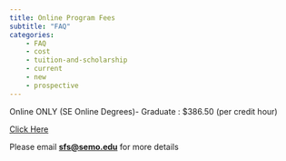 ```yaml
---
title: Online Program Fees
subtitle: "FAQ"
categories:
    - FAQ
    - cost
    - tuition-and-scholarship
    - current
    - new
    - prospective
---
```

 Online ONLY (SE Online Degrees)- Graduate : $386.50 (per credit hour)

<a href="https://semo.edu/student-support/financial-services/cost/index.html" target="blank">Click Here </a>

Please email **sfs@semo.edu** for more details